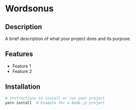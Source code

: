 # Wordsonus

## Description

A brief description of what your project does and its purpose.

## Features

- Feature 1
- Feature 2

## Installation

```bash
# Instructions to install or run your project
yarn install  # Example for a Node.js project
```
